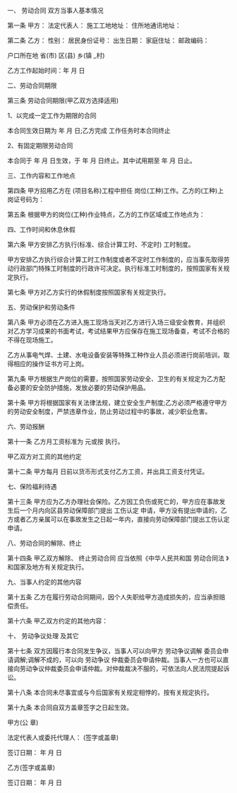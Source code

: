 
 


一、
劳动合同
双方当事人基本情况


第一条 甲方： 法定代表人： 施工工地地址： 住所地通讯地址：


第二条 乙方： 性别： 居民身份证号： 出生日期： 家庭住址： 邮政编码：


户口所在地 省(市) 区(县) 乡(镇 _村)


乙方工作起始时间：年 月 日


二、劳动合同期限


第三条 劳动合同期限(甲乙双方选择适用)


1、以完成一定工作为期限的合同


本合同生效日期为   年   月   日;乙方完成 工作任务时本合同终止


2、有固定期限劳动合同


本合同于 年 月 日生效，于 年 月 日终止。其中试用期至 年 月 日止。


三、工作内容和工作地点


第四条 甲方招用乙方在 (项目名称)工程中担任 岗位(工种)工作。乙方的(工种)上岗证号码为：



第五条 根据甲方的岗位(工种)作业特点，乙方的工作区域或工作地点为：


四、工作时间和休息休假


第六条 甲方安排乙方执行(标准、综合计算工时、不定时) 工时制度。


甲方安排乙方执行综合计算工时工作制度或者不定时工作制度的，应当事先取得劳动行政部门特殊工时制度的行政许可决定。执行标准工时制度的，按照国家有关规定执行。


第七条 甲方对乙方实行的休假制度按照国家有关规定执行。


五、劳动保护和劳动条件


第八条 甲方必须在乙方进入施工现场当天对乙方进行入场三级安全教育，并组织对乙方学习成果的书面考试，考试结果甲方应保存在施工现场备查，考试不合格的不得在现场施工。


乙方从事电气焊、土建、水电设备安装等特殊工种作业人员必须进行岗前培训，取得相应的操作证书方可上岗。


第九条 甲方根据生产岗位的需要，按照国家劳动安全、卫生的有关规定为乙方配备必要的安全防护措施，发放必要的劳动保护用品。


第十条 甲方将根据国家有关法律法规，建立安全生产制度;乙方必须严格遵守甲方的劳动安全制度，严禁违章作业，防止劳动过程中的事故，减少职业危害。


六、劳动报酬


第十一条 乙方月工资标准为 元或按 执行。


甲乙双方对工资的其他约定


第十二条 甲方每月 日前以货币形式支付乙方工资，并出具工资支付凭证。


七、保险福利待遇


第十三条 甲方应为乙方办理社会保险。乙方因工负伤或死亡的，甲方应在事故发生后一个月内向区县劳动保障部门提出
工伤认定
申请，甲方没有提出申请的，乙方或者乙方亲属可以在事故发生之日起一年内，直接向劳动保障部门提出工伤认定申请。


八、劳动合同的解除、终止


第十四条 甲乙双方解除、
终止劳动合同
应当依照《中华人民共和国
劳动合同法
》和国家及地方有关规定执行。


九、当事人约定的其他内容


第十五条 乙方在履行劳动合同期间，因个人失职给甲方造成损失的，应当承担赔偿责任。


第十六条 甲乙双方约定的其他内容：


十、
劳动争议处理
及其它


第十七条 双方因履行本合同发生争议，当事人可以向甲方
劳动争议调解
委员会申请调解;调解不成的，可以向
劳动争议
仲裁委员会申请仲裁。当事人一方也可以直接向劳动争议仲裁委员会申请仲裁。对仲裁裁决不服的，可依法向人民法院提起诉讼。


第十八条 本合同未尽事宜或与今后国家有关规定相悖的，按有关规定执行。


第十九条 本合同自双方盖章签字之日起生效。


甲方(公 章)


法定代表人或委托代理人： (签字或盖章)


签订日期： 年 月 日


乙方(签字或盖章)


签订日期： 年 月 日
 


 

 
 
 
 
 
  


  
 

  


  


  
 
 
 
 

